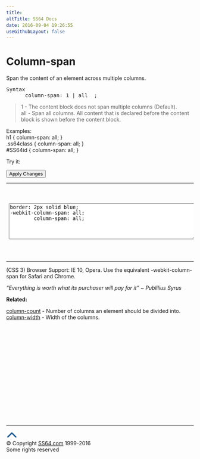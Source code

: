 ```yaml
---
title:
altTitle: SS64 Docs
date: 2016-09-04 19:26:55
useGithubLayout: false
---
```

<!-- #BeginLibraryItem "/Library/head_css.lbi" --><!-- #EndLibraryItem --><h1>Column-span</h1>
<p>Span the content of an element across multiple columns.</p>
<pre>Syntax
      column-span: 1 | all  ;</pre>
<blockquote>
<p><span class="code">1</span> - The content block does not span multiple columns (Default).<br>
<span class="code">all</span> - Span all columns. All content that is declared before the content block is shown before the content block.</p>
</blockquote>
<p>Examples:<br>
  <span class="code">h1 { column-span: all;  }<br>
    .ss64class { column-span: all; }</span><br>
    <span class="code">#SS64id { column-span: all;  }</span>    <br>
</p>
<p>Try it:</p><input type="button" onclick="ApplyStyle()" value="Apply Changes">
<table>
  <tbody><tr>
    <td><textarea name="tryit" id="trycode" cols="60" rows="6" onfocus="this.style.background='#fff';" onblur="this.style.background='#eee';" tabindex="1">border: 2px solid blue;
-webkit-column-span: all;
        column-span: all;</textarea></td>
    <td><div style="column-count: 3;-moz-column-count: 3;-webkit-column-count: 3;column-gap: 20px;-moz-column-gap: 20px;-webkit-column-gap: 20px;">
<div id="tryresult">Do Column layouts improve readability?</div>
When text is displayed in newspaper columns the length of each line is much shorter. This is a great aid to readability. On the internet many people will skim read large blocks of text and this can have the unfortunate effect that they miss important points buried in a long paragraph.</div></td>
  </tr>
</tbody></table>
<p>(CSS 3) Browser Support:  IE 10,  Opera. Use the equivalent <span class="code">-webkit-column-span</span> for Safari and Chrome.</p>
<p class="quote"><i>“Everything is worth what its purchaser will pay for it” ~ Publilius Syrus</i></p><p><b>Related:</b></p>
<p><a href="column-count.html">column-count</a> - Number of columns an element should be divided into.<br>
<a href="column-width.html">column-width</a> - Width of the columns.</p><!-- #BeginLibraryItem "/Library/foot_css.lbi" --><p>
<!-- CSS -->
<ins class="adsbygoogle" style="display:inline-block;width:300px;height:250px" data-ad-client="ca-pub-6140977852749469" data-ad-slot="2739097502"></ins>
<script>
(adsbygoogle = window.adsbygoogle || []).push({});
</script></p>
<hr>
<div id="bl" class="footer"><a href="column-span.html#"><img src="../images/top.png" width="30" height="22" alt="Back to the Top"></a></div>
<div id="br" class="footer, tagline">© Copyright <a href="http://ss64.com/">SS64.com</a> 1999-2016<br>
Some rights reserved</div><!-- #EndLibraryItem -->

